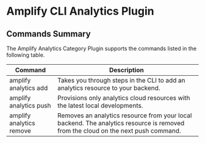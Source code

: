 # Amplify CLI Analytics Plugin

## Commands Summary

The Amplify Analytics Category Plugin supports the commands listed in the following table. 

| Command              | Description |
| --- | --- |
| amplify analytics add | Takes you through steps in the CLI to add an analytics resource to your backend.   |
| amplify analytics push | Provisions only analytics cloud resources with the latest local developments.  |
| amplify analytics remove | Removes an analytics resource from your local backend. The analytics resource is removed from the cloud on the next push command. |
